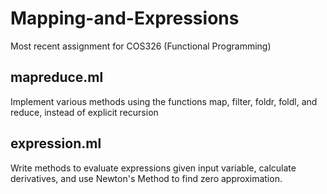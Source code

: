 # Mapping-and-Expressions

Most recent assignment for COS326 (Functional Programming)

## mapreduce.ml

Implement various methods using the functions map, filter, foldr, foldl, and reduce, instead of explicit recursion

## expression.ml

Write methods to evaluate expressions given input variable, calculate derivatives, and use Newton's Method to find zero approximation.
